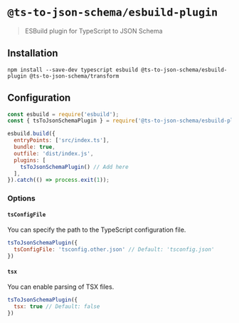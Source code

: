 # `@ts-to-json-schema/esbuild-plugin`

> ESBuild plugin for TypeScript to JSON Schema

## Installation

```shell
npm install --save-dev typescript esbuild @ts-to-json-schema/esbuild-plugin @ts-to-json-schema/transform
```

## Configuration

```javascript
const esbuild = require('esbuild');
const { tsToJsonSchemaPlugin } = require('@ts-to-json-schema/esbuild-plugin');

esbuild.build({
  entryPoints: ['src/index.ts'],
  bundle: true,
  outfile: 'dist/index.js',
  plugins: [
    tsToJsonSchemaPlugin() // Add here
  ],
}).catch(() => process.exit(1));
```

### Options

#### `tsConfigFile`

You can specify the path to the TypeScript configuration file.

```javascript
tsToJsonSchemaPlugin({
  tsConfigFile: 'tsconfig.other.json' // Default: 'tsconfig.json'
})
```

#### `tsx`

You can enable parsing of TSX files.

```javascript
tsToJsonSchemaPlugin({
  tsx: true // Default: false
})
```
